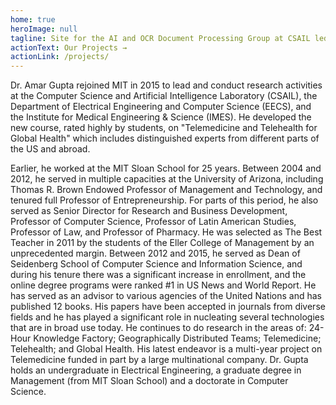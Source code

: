 ```yaml
---
home: true
heroImage: null
tagline: Site for the AI and OCR Document Processing Group at CSAIL led by Dr. Amar Gupta
actionText: Our Projects →
actionLink: /projects/
---
```


Dr. Amar Gupta rejoined MIT in 2015 to lead and conduct research activities at the Computer Science and Artificial Intelligence Laboratory (CSAIL), the Department of Electrical Engineering and Computer Science (EECS), and the Institute for Medical Engineering & Science (IMES). He developed the new course, rated highly by students, on "Telemedicine and Telehealth for Global Health" which includes distinguished experts from different parts of the US and abroad.

Earlier, he worked at the MIT Sloan School for 25 years. Between 2004 and 2012, he served in multiple capacities at the University of Arizona, including Thomas R. Brown Endowed Professor of Management and Technology, and tenured full Professor of Entrepreneurship. For parts of this period, he also served as Senior Director for Research and Business Development, Professor of Computer Science, Professor of Latin American Studies, Professor of Law, and Professor of Pharmacy. He was selected as The Best Teacher in 2011 by the students of the Eller College of Management by an unprecedented margin. Between 2012 and 2015, he served as Dean of Seidenberg School of Computer Science and Information Science, and during his tenure there was a significant increase in enrollment, and the online degree programs were ranked #1 in US News and World Report. He has served as an advisor to various agencies of the United Nations and has published 12 books. His papers have been accepted in journals from diverse fields and he has played a significant role in nucleating several technologies that are in broad use today. He continues to do research in the areas of: 24-Hour Knowledge Factory; Geographically Distributed Teams; Telemedicine; Telehealth; and Global Health. His latest endeavor is a multi-year project on Telemedicine funded in part by a large multinational company. Dr. Gupta holds an undergraduate in Electrical Engineering, a graduate degree in Management (from MIT Sloan School) and a doctorate in Computer Science.